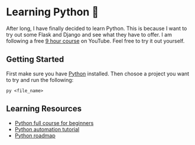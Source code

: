 # Learning Python 🐍

After long, I have finally decided to learn Python. This is because I want to try out some Flask and Django and see what they have to offer. I am following a free [9 hour course](https://www.youtube.com/watch?v=qwAFL1597eM) on YouTube. Feel free to try it out yourself.

 ## Getting Started

 First make sure you have [Python](https://www.python.org/downloads/) installed. Then chosoe a project you want to try and run the following:

 ```
 py <file_name>
 ```

## Learning Resources

- [Python full course for beginners](https://www.youtube.com/watch?v=H2EJuAcrZYU)
- [Python automation tutorial](https://www.youtube.com/watch?v=s8XjEuplx_U)
- [Python roadmap](https://roadmap.sh/python)
